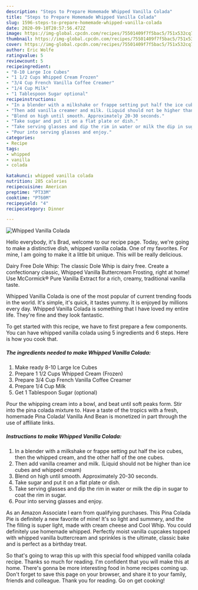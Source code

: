 ```yaml
---
description: "Steps to Prepare Homemade Whipped Vanilla Colada"
title: "Steps to Prepare Homemade Whipped Vanilla Colada"
slug: 1596-steps-to-prepare-homemade-whipped-vanilla-colada
date: 2020-09-10T20:57:56.472Z
image: https://img-global.cpcdn.com/recipes/75501409f7f5bac5/751x532cq70/whipped-vanilla-colada-recipe-main-photo.jpg
thumbnail: https://img-global.cpcdn.com/recipes/75501409f7f5bac5/751x532cq70/whipped-vanilla-colada-recipe-main-photo.jpg
cover: https://img-global.cpcdn.com/recipes/75501409f7f5bac5/751x532cq70/whipped-vanilla-colada-recipe-main-photo.jpg
author: Eric Wolfe
ratingvalue: 5
reviewcount: 5
recipeingredient:
- "8-10 Large Ice Cubes"
- "1 1/2 Cups Whipped Cream Frozen"
- "3/4 Cup French Vanilla Coffee Creamer"
- "1/4 Cup Milk"
- "1 Tablespoon Sugar optional"
recipeinstructions:
- "In a blender with a milkshake or frappe setting put half the ice cubes, then the whipped cream, and the other half of the one cubes."
- "Then add vanilla creamer and milk. (Liquid should not be higher than ice cubes and whipped cream)"
- "Blend on high until smooth. Approximately 20-30 seconds."
- "Take sugar and put it on a flat plate or dish."
- "Take serving glasses and dip the rim in water or milk the dip in sugar to coat the rim in sugar."
- "Pour into serving glasses and enjoy."
categories:
- Recipe
tags:
- whipped
- vanilla
- colada

katakunci: whipped vanilla colada 
nutrition: 285 calories
recipecuisine: American
preptime: "PT33M"
cooktime: "PT60M"
recipeyield: "4"
recipecategory: Dinner

---
```



![Whipped Vanilla Colada](https://img-global.cpcdn.com/recipes/75501409f7f5bac5/751x532cq70/whipped-vanilla-colada-recipe-main-photo.jpg)

Hello everybody, it's Brad, welcome to our recipe page. Today, we're going to make a distinctive dish, whipped vanilla colada. One of my favorites. For mine, I am going to make it a little bit unique. This will be really delicious.

Dairy Free Dole Whip: The classic Dole Whip is dairy free. Create a confectionary classic, Whipped Vanilla Buttercream Frosting, right at home! Use McCormick® Pure Vanilla Extract for a rich, creamy, traditional vanilla taste.

Whipped Vanilla Colada is one of the most popular of current trending foods in the world. It's simple, it's quick, it tastes yummy. It is enjoyed by millions every day. Whipped Vanilla Colada is something that I have loved my entire life. They're fine and they look fantastic.


To get started with this recipe, we have to first prepare a few components. You can have whipped vanilla colada using 5 ingredients and 6 steps. Here is how you cook that.

<!--inarticleads1-->

##### The ingredients needed to make Whipped Vanilla Colada:

1. Make ready 8-10 Large Ice Cubes
1. Prepare 1 1/2 Cups Whipped Cream (Frozen)
1. Prepare 3/4 Cup French Vanilla Coffee Creamer
1. Prepare 1/4 Cup Milk
1. Get 1 Tablespoon Sugar (optional)


Pour the whipping cream into a bowl, and beat until soft peaks form. Stir into the pina colada mixture to. Have a taste of the tropics with a fresh, homemade Pina Colada! Vanilla And Bean is monetized in part through the use of affiliate links. 

<!--inarticleads2-->

##### Instructions to make Whipped Vanilla Colada:

1. In a blender with a milkshake or frappe setting put half the ice cubes, then the whipped cream, and the other half of the one cubes.
1. Then add vanilla creamer and milk. (Liquid should not be higher than ice cubes and whipped cream)
1. Blend on high until smooth. Approximately 20-30 seconds.
1. Take sugar and put it on a flat plate or dish.
1. Take serving glasses and dip the rim in water or milk the dip in sugar to coat the rim in sugar.
1. Pour into serving glasses and enjoy.


As an Amazon Associate I earn from qualifying purchases. This Pina Colada Pie is definitely a new favorite of mine! It&#39;s so light and summery, and the The filling is super light, made with cream cheese and Cool Whip. You could definitely use homemade whipped. Perfectly moist vanilla cupcakes topped with whipped vanilla buttercream and sprinkles is the ultimate, classic bake and is perfect as a birthday treat. 

So that's going to wrap this up with this special food whipped vanilla colada recipe. Thanks so much for reading. I'm confident that you will make this at home. There's gonna be more interesting food in home recipes coming up. Don't forget to save this page on your browser, and share it to your family, friends and colleague. Thank you for reading. Go on get cooking!
